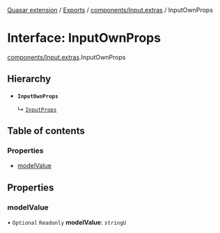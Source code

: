 [Quasar extension](../index.md) / [Exports](../modules.md) / [components/Input.extras](../modules/components_Input_extras.md) / InputOwnProps

# Interface: InputOwnProps

[components/Input.extras](../modules/components_Input_extras.md).InputOwnProps

## Hierarchy

- **`InputOwnProps`**

  ↳ [`InputProps`](components_Input_extras.InputProps.md)

## Table of contents

### Properties

- [modelValue](components_Input_extras.InputOwnProps.md#modelvalue)

## Properties

### modelValue

• `Optional` `Readonly` **modelValue**: `stringU`
